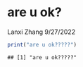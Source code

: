 are u ok?
================
Lanxi Zhang
9/27/2022

``` r
print("are u ok?????")
```

    ## [1] "are u ok?????"
